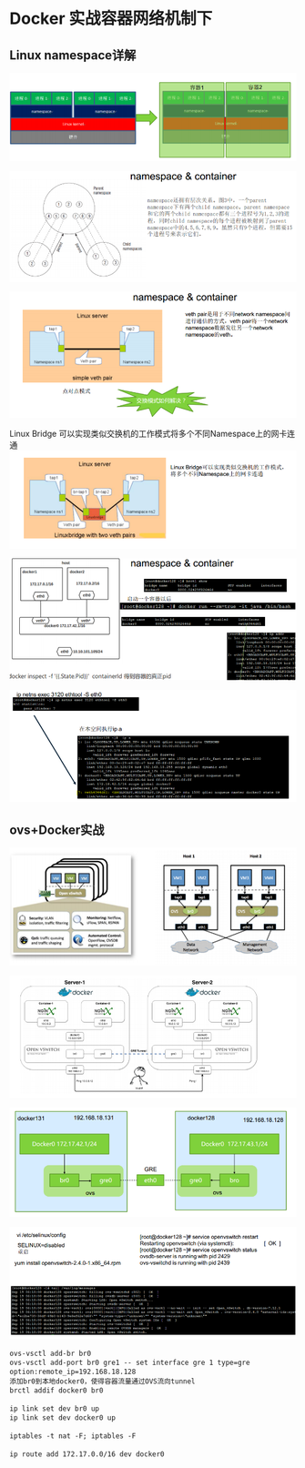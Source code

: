 # Docker 实战容器网络机制下 #

## Linux namespace详解 ##
![](./images/24.png)

![namespace & container](./images/25.png "namespace & container")

![veth pair](./images/26.png "veth pair")

Linux Bridge 可以实现类似交换机的工作模式将多个不同Namespace上的网卡连通
![Linux Bridge](./images/27.png "Linux Bridge")

![brctl show](./images/28.png "brctl show")

![](./images/29.png "ethtool")

## ovs+Docker实战 ##

![ovs+docker](./images/30.png "ovs+docker")


![ovs+docker](./images/31.png "ovs+docker")

![ovs+docker](./images/32.png "ovs+docker")

![ovs+docker](./images/33.png "ovs+docker")

	ovs-vsctl add-br br0
	ovs-vsctl add-port br0 gre1 -- set interface gre 1 type=gre
	option:remote_ip=192.168.18.128
	添加br0到本地docker0，使得容器流量通过OVS流向tunnel 
	brctl addif docker0 br0
	
	ip link set dev br0 up
	ip link set dev docker0 up
	
	iptables -t nat -F; iptables -F
	
	ip route add 172.17.0.0/16 dev docker0